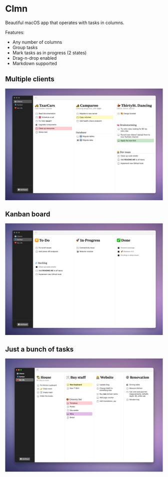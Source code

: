 # Clmn

Beautiful macOS app that operates with tasks in columns.

Features:

+ Any number of columns
+ Group tasks
+ Mark tasks as in progress (2 states)
+ Drag-n-drop enabled
+ Markdown supported

## Multiple clients
![](clmn1.png)

## Kanban board
![](clmn2.png)

## Just a bunch of tasks
![](clmn3.png)